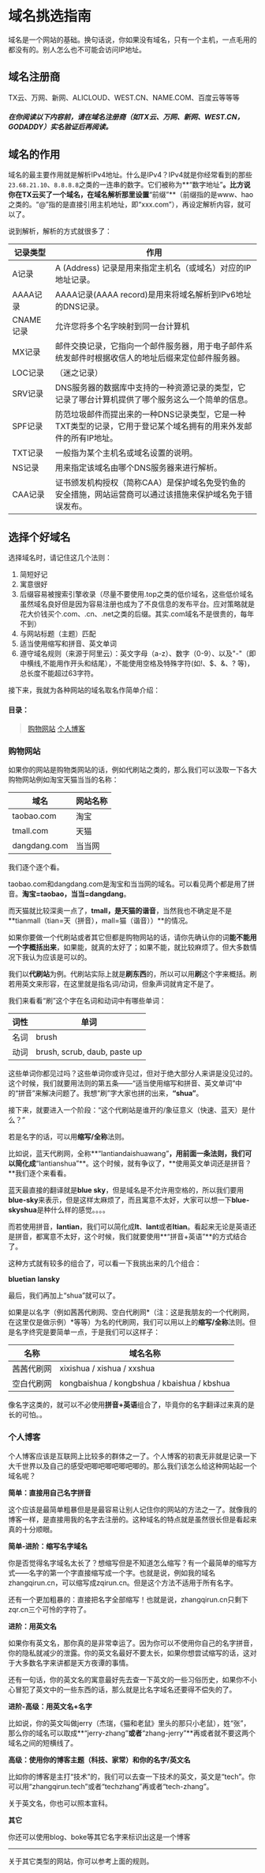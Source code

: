 # 域名挑选指南

域名是一个网站的基础。换句话说，你如果没有域名，只有一个主机，一点毛用的都没有的。别人怎么也不可能会访问IP地址。

## 域名注册商
TX云、万网、新网、ALICLOUD、WEST.CN、NAME.COM、百度云等等等

##### 在你阅读以下内容前，请在域名注册商（如TX云、万网、新网、WEST.CN，GODADDY）实名验证后再阅读。

## 域名的作用
域名的最主要作用就是解析IPv4地址。什么是IPv4？IPv4就是你经常看到的那些`23.68.21.10`、`8.8.8.8`之类的一连串的数字。它们被称为**“数字地址”**。比方说你在TX云买了一个域名，在域名解析那里设置**“前缀”**（前缀指的是www、hao之类的。“@”指的是直接引用主机地址，即“xxx.com”），再设定解析内容，就可以了。

说到解析，解析的方式就很多了：

| 记录类型 | 作用 |
|--------|--------|
|A记录|A (Address) 记录是用来指定主机名（或域名）对应的IP地址记录。|
|AAAA记录|AAAA记录(AAAA record)是用来将域名解析到IPv6地址的DNS记录。|
|CNAME记录|允许您将多个名字映射到同一台计算机|
|MX记录|邮件交换记录，它指向一个邮件服务器，用于电子邮件系统发邮件时根据收信人的地址后缀来定位邮件服务器。|
|LOC记录|（迷之记录）|
|SRV记录|DNS服务器的数据库中支持的一种资源记录的类型，它记录了哪台计算机提供了哪个服务这么一个简单的信息。|
|SPF记录|防范垃圾邮件而提出来的一种DNS记录类型，它是一种TXT类型的记录，它用于登记某个域名拥有的用来外发邮件的所有IP地址。|
|TXT记录|一般指为某个主机名或域名设置的说明。|
|NS记录|用来指定该域名由哪个DNS服务器来进行解析。|
|CAA记录|证书颁发机构授权（简称CAA）是保护域名免受钓鱼的安全措施，网站运营商可以通过该措施来保护域名免于错误发布。|

<h2 id="选择个好域名">选择个好域名</h2>
选择域名时，请记住这几个法则：

1. 简短好记
2. 寓意很好
3. 后缀容易被搜索引擎收录（尽量不要使用.top之类的低价域名，这些低价域名虽然域名良好但是因为容易注册也成为了不良信息的发布平台。应对策略就是花大价钱买个.com、.cn、.net之类的后缀。其实.com域名不是很贵的，每年不到）
4. 与网站标题（主题）匹配
5. 适当使用缩写和拼音、英文单词
6. 遵守域名规则（来源于阿里云）：英文字母（a-z）、数字（0-9）、以及"-"（即中横线,不能用作开头和结尾），不能使用空格及特殊字符(如!、$、&、? 等)，总长度不能超过63字符。

接下来，我就为各种网站的域名取名作简单介绍：

#### 目录：
> [购物网站](/#购物网站)
> [个人博客](/#个人博客)

<h3 id="购物网站">购物网站</h3>
如果你的网站是购物类网站的话，例如代刷站之类的，那么我们可以汲取一下各大购物网站例如淘宝天猫当当的名称：

| 域名 | 网站名称 |
|-----|---------|
|taobao.com|淘宝|
|tmall.com|天猫|
|dangdang.com|当当网|

我们逐个逐个看。

taobao.com和dangdang.com是淘宝和当当网的域名。可以看见两个都是用了拼音。**淘宝=taobao，当当=dangdang**。

而天猫就比较深奥一点了，**tmall，是天猫的谐音**，当然我也不确定是不是**tianmall（tian=天（拼音），mall=猫（谐音））**的情况。

如果你要做一个代刷站或者其它但都是购物网站的话，请你先确认你的词**能不能用一个字概括出来**，如果能，就真的太好了；如果不能，就比较麻烦了。但大多数情况下我认为应该是可以的。

我们以**代刷站**为例。代刷站实际上就是**刷东西**的，所以可以用**刷**这个字来概括。刷若用英文来形容，在这里就是指名词/动词，但象声词就肯定不是了。

我们来看看“刷”这个字在名词和动词中有哪些单词：

|词性|单词|
|---|---|
|名词|brush|
|动词|brush, scrub, daub, paste up|

这些单词你都见过吗？这些单词你或许见过，但对于绝大部分人来讲是没见过的。这个时候，我们就要用法则的第五条——“适当使用缩写和拼音、英文单词”中的“拼音”来解决问题了。我想“刷”字大家也拼的出来，**“shua”**。

接下来，就要进入一个阶段：“这个代刷站是谁开的/象征意义（快速、蓝天）是什么？”

若是名字的话，可以用**缩写/全称**法则。

比如说，蓝天代刷网，全称**“lantiandaishuawang”**，用前面一条法则，我们可以简化成**“lantianshua”**。这个时候，就有争议了，**使用英文单词还是拼音？**我们逐个来看看。

蓝天最直接的翻译就是**blue sky**，但是域名是不允许用空格的，所以我们要用**blue-sky**来表示，但是这样太麻烦了，而且寓意不太好，大家可以想一下**blue-skyshua**是种什么样的感觉。。。。

而若使用拼音，**lantian**，我们可以简化成**lt**、**lant**或者**ltian**。看起来无论是英语还是拼音，都寓意不太好，这个时候，我们就要使用**“拼音+英语”**的方式结合了。

这种方式就有较多的组合了，可以看一下我挑出来的几个组合：

**bluetian** **lansky**

最后，我们再加上“shua”就可以了。

如果是以名字（例如茜茜代刷网、空白代刷网*（注：这是我朋友的一个代刷网，在这里仅是做示例）*等等）为名的代刷网，我们可以用以上的**缩写/全称**法则。但是名字终究是要简单一点，于是我们可以这样子：

|名称|域名名称|
|---|-------|
|茜茜代刷网|xixishua / xishua / xxshua|
|空白代刷网|kongbaishua / kongbshua / kbaishua / kbshua|

像名字这类的，就可以不必使用**拼音+英语**组合了，毕竟你的名字翻译过来真的是长的可怕。。

<h3 id="个人博客">个人博客</h3>
个人博客应该是互联网上比较多的群体之一了。个人博客的初衷无非就是记录一下大千世界以及自己的感受吧唧吧唧吧唧吧唧的。那么我们该怎么给这种网站起一个域名呢？

**简单：直接用自己名字拼音**

这个应该是最简单粗暴但是是最容易让别人记住你的网站的方法之一了。就像我的博客一样，是直接用我的名字去注册的。这种域名的特点就是虽然很长但是看起来真的十分顺眼。

**简单-进阶：缩写名字域名**

你是否觉得名字域名太长了？想缩写但是不知道怎么缩写？有一个最简单的缩写方式——名字的第一个字直接缩写成一个字。也就是说，例如我的域名zhangqirun.cn，可以缩写成zqirun.cn。但是这个方法不适用于所有名字。

还有一个更加粗暴的：直接把名字全部缩写！也就是说，zhangqirun.cn只剩下zqr.cn三个可怜的字符了。

**进阶：用英文名**

如果你有英文名，那你真的是非常幸运了。因为你可以不使用你自己的名字拼音，你的隐私就减少的泄露。你的英文名最好不要太长，如果你想尝试缩写的话，这对于大多数名字来讲都是天方夜谭的事情。

还有一句话，你的英文名的寓意最好先去查一下英文的一些习俗历史，如果你不小心冒犯了英文中的一些东西的话，那么就是比名字域名还要得不偿失的了。

**进阶-高级：用英文名+名字**

比如说，你的英文叫做jerry（杰瑞，《猫和老鼠》里头的那只小老鼠），姓“张”，那么你的域名可以取成**“jerry-zhang”**或者**“zhang-jerry”**再或者就不要这两个域名之间的短横线了。

**高级：使用你的博客主题（科技、家常）和你的名字/英文名**

比如你的博客是主打“技术”的，我们可以去查一下技术的英文，英文是“tech”。你可以用“zhangqirun.tech”或者“techzhang”再或者“tech-zhang”。

关于英文名，你也可以照本宣科。

**其它**

你还可以使用blog、boke等其它名字来标识出这是一个博客

---

关于其它类型的网站，你可以参考上面的规则。
